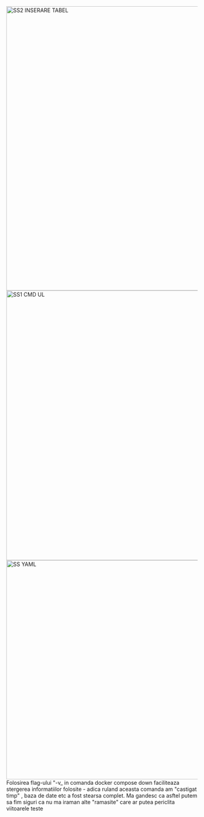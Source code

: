 
<img width="1608" height="748" alt="SS2 INSERARE TABEL" src="https://github.com/user-attachments/assets/1ef51bb1-942c-4dce-bcca-af9e57113fcb" />
<img width="1383" height="710" alt="SS1 CMD UL " src="https://github.com/user-attachments/assets/22696e85-c968-4378-8c88-d93a2bd5e493" />
<img width="780" height="577" alt="SS YAML" src="https://github.com/user-attachments/assets/a3680a8d-bea8-45cb-a482-8ad5858523c0" />
Folosirea flag-ului "-v_ in comanda docker compose down faciliteaza stergerea informatiilor folosite - adica ruland aceasta comanda am "castigat timp" , baza de date  etc a fost stearsa complet. Ma gandesc ca asftel putem sa fim siguri ca nu ma iraman alte "ramasite" care ar putea periclita viitoarele teste 
